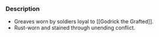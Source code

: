 ### Description
- Greaves worn by soldiers loyal to [[Godrick the Grafted]].
- Rust-worn and stained through unending conflict.